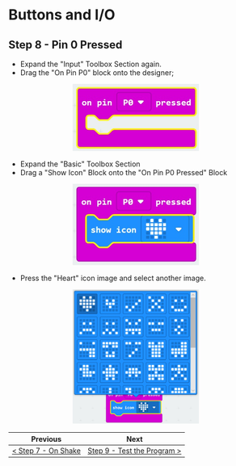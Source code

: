 # Buttons and I/O #

## Step 8 - Pin 0 Pressed ##

- Expand the "Input" Toolbox Section again. 
- Drag the "On Pin P0" block onto the designer;

<p align="center">
    <img src="images/8-pin-0-pressed.jpg" width="250px" >
</p>

- Expand the "Basic" Toolbox Section
- Drag a "Show Icon" Block onto the "On Pin P0 Pressed" Block

<p align="center">
    <img src="images/8-pin-0-pressed-icon.jpg" width="250px" >
</p>

- Press the "Heart" icon image and select another image.

<p align="center">
    <img src="images/8-pin-0-pressed-icon-choice.jpg" width="250px" >
</p>

| Previous | Next |
| -------- | ---- |
| [< Step 7 - On Shake](7-on-shake.md) | [Step 9 - Test the Program >](9-test-the-program.md) |
